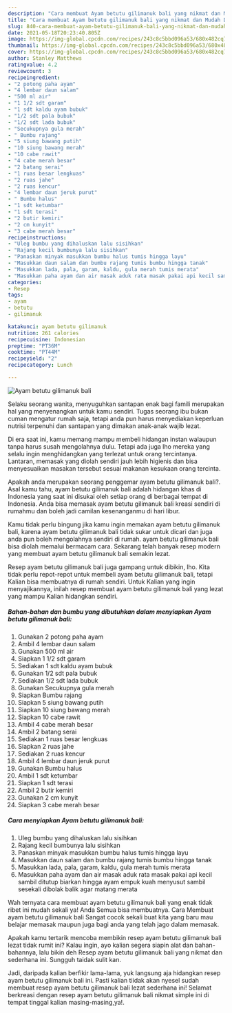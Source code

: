 ```yaml
---
description: "Cara membuat Ayam betutu gilimanuk bali yang nikmat dan Mudah Dibuat"
title: "Cara membuat Ayam betutu gilimanuk bali yang nikmat dan Mudah Dibuat"
slug: 840-cara-membuat-ayam-betutu-gilimanuk-bali-yang-nikmat-dan-mudah-dibuat
date: 2021-05-18T20:23:40.805Z
image: https://img-global.cpcdn.com/recipes/243c8c5bbd096a53/680x482cq70/ayam-betutu-gilimanuk-bali-foto-resep-utama.jpg
thumbnail: https://img-global.cpcdn.com/recipes/243c8c5bbd096a53/680x482cq70/ayam-betutu-gilimanuk-bali-foto-resep-utama.jpg
cover: https://img-global.cpcdn.com/recipes/243c8c5bbd096a53/680x482cq70/ayam-betutu-gilimanuk-bali-foto-resep-utama.jpg
author: Stanley Matthews
ratingvalue: 4.2
reviewcount: 3
recipeingredient:
- "2 potong paha ayam"
- "4 lembar daun salam"
- "500 ml air"
- "1 1/2 sdt garam"
- "1 sdt kaldu ayam bubuk"
- "1/2 sdt pala bubuk"
- "1/2 sdt lada bubuk"
- "Secukupnya gula merah"
- " Bumbu rajang"
- "5 siung bawang putih"
- "10 siung bawang merah"
- "10 cabe rawit"
- "4 cabe merah besar"
- "2 batang serai"
- "1 ruas besar lengkuas"
- "2 ruas jahe"
- "2 ruas kencur"
- "4 lembar daun jeruk purut"
- " Bumbu halus"
- "1 sdt ketumbar"
- "1 sdt terasi"
- "2 butir kemiri"
- "2 cm kunyit"
- "3 cabe merah besar"
recipeinstructions:
- "Uleg bumbu yang dihaluskan lalu sisihkan"
- "Rajang kecil bumbunya lalu sisihkan"
- "Panaskan minyak masukkan bumbu halus tumis hingga layu"
- "Masukkan daun salam dan bumbu rajang tumis bumbu hingga tanak"
- "Masukkan lada, pala, garam, kaldu, gula merah tumis merata"
- "Masukkan paha ayam dan air masak aduk rata masak pakai api kecil sambil ditutup biarkan hingga ayam empuk kuah menyusut sambil sesekali dibolak balik agar matang merata"
categories:
- Resep
tags:
- ayam
- betutu
- gilimanuk

katakunci: ayam betutu gilimanuk 
nutrition: 261 calories
recipecuisine: Indonesian
preptime: "PT36M"
cooktime: "PT44M"
recipeyield: "2"
recipecategory: Lunch

---
```



![Ayam betutu gilimanuk bali](https://img-global.cpcdn.com/recipes/243c8c5bbd096a53/680x482cq70/ayam-betutu-gilimanuk-bali-foto-resep-utama.jpg)

Selaku seorang wanita, menyuguhkan santapan enak bagi famili merupakan hal yang menyenangkan untuk kamu sendiri. Tugas seorang ibu bukan cuman mengatur rumah saja, tetapi anda pun harus menyediakan keperluan nutrisi terpenuhi dan santapan yang dimakan anak-anak wajib lezat.

Di era  saat ini, kamu memang mampu membeli hidangan instan walaupun tanpa harus susah mengolahnya dulu. Tetapi ada juga lho mereka yang selalu ingin menghidangkan yang terlezat untuk orang tercintanya. Lantaran, memasak yang diolah sendiri jauh lebih higienis dan bisa menyesuaikan masakan tersebut sesuai makanan kesukaan orang tercinta. 



Apakah anda merupakan seorang penggemar ayam betutu gilimanuk bali?. Asal kamu tahu, ayam betutu gilimanuk bali adalah hidangan khas di Indonesia yang saat ini disukai oleh setiap orang di berbagai tempat di Indonesia. Anda bisa memasak ayam betutu gilimanuk bali kreasi sendiri di rumahmu dan boleh jadi camilan kesenanganmu di hari libur.

Kamu tidak perlu bingung jika kamu ingin memakan ayam betutu gilimanuk bali, karena ayam betutu gilimanuk bali tidak sukar untuk dicari dan juga anda pun boleh mengolahnya sendiri di rumah. ayam betutu gilimanuk bali bisa diolah memalui bermacam cara. Sekarang telah banyak resep modern yang membuat ayam betutu gilimanuk bali semakin lezat.

Resep ayam betutu gilimanuk bali juga gampang untuk dibikin, lho. Kita tidak perlu repot-repot untuk membeli ayam betutu gilimanuk bali, tetapi Kalian bisa membuatnya di rumah sendiri. Untuk Kalian yang ingin menyajikannya, inilah resep membuat ayam betutu gilimanuk bali yang lezat yang mampu Kalian hidangkan sendiri.

<!--inarticleads1-->

##### Bahan-bahan dan bumbu yang dibutuhkan dalam menyiapkan Ayam betutu gilimanuk bali:

1. Gunakan 2 potong paha ayam
1. Ambil 4 lembar daun salam
1. Gunakan 500 ml air
1. Siapkan 1 1/2 sdt garam
1. Sediakan 1 sdt kaldu ayam bubuk
1. Gunakan 1/2 sdt pala bubuk
1. Sediakan 1/2 sdt lada bubuk
1. Gunakan Secukupnya gula merah
1. Siapkan  Bumbu rajang
1. Siapkan 5 siung bawang putih
1. Siapkan 10 siung bawang merah
1. Siapkan 10 cabe rawit
1. Ambil 4 cabe merah besar
1. Ambil 2 batang serai
1. Sediakan 1 ruas besar lengkuas
1. Siapkan 2 ruas jahe
1. Sediakan 2 ruas kencur
1. Ambil 4 lembar daun jeruk purut
1. Gunakan  Bumbu halus
1. Ambil 1 sdt ketumbar
1. Siapkan 1 sdt terasi
1. Ambil 2 butir kemiri
1. Gunakan 2 cm kunyit
1. Siapkan 3 cabe merah besar




<!--inarticleads2-->

##### Cara menyiapkan Ayam betutu gilimanuk bali:

1. Uleg bumbu yang dihaluskan lalu sisihkan
1. Rajang kecil bumbunya lalu sisihkan
1. Panaskan minyak masukkan bumbu halus tumis hingga layu
1. Masukkan daun salam dan bumbu rajang tumis bumbu hingga tanak
1. Masukkan lada, pala, garam, kaldu, gula merah tumis merata
1. Masukkan paha ayam dan air masak aduk rata masak pakai api kecil sambil ditutup biarkan hingga ayam empuk kuah menyusut sambil sesekali dibolak balik agar matang merata




Wah ternyata cara membuat ayam betutu gilimanuk bali yang enak tidak ribet ini mudah sekali ya! Anda Semua bisa membuatnya. Cara Membuat ayam betutu gilimanuk bali Sangat cocok sekali buat kita yang baru mau belajar memasak maupun juga bagi anda yang telah jago dalam memasak.

Apakah kamu tertarik mencoba membikin resep ayam betutu gilimanuk bali lezat tidak rumit ini? Kalau ingin, ayo kalian segera siapin alat dan bahan-bahannya, lalu bikin deh Resep ayam betutu gilimanuk bali yang nikmat dan sederhana ini. Sungguh taidak sulit kan. 

Jadi, daripada kalian berfikir lama-lama, yuk langsung aja hidangkan resep ayam betutu gilimanuk bali ini. Pasti kalian tiidak akan nyesel sudah membuat resep ayam betutu gilimanuk bali lezat sederhana ini! Selamat berkreasi dengan resep ayam betutu gilimanuk bali nikmat simple ini di tempat tinggal kalian masing-masing,ya!.

